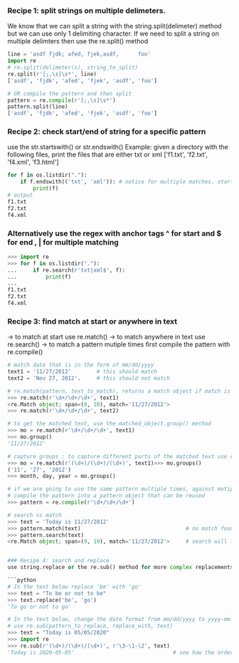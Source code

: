 ### Recipe 1: split strings on multiple delimeters. 
We know that we can split a string with the string.split(delimeter) method but we can use only 1 delimiting character.
If we need to split a string on multiple delimters then use the re.split() method

```python
line = 'asdf fjdk; afed, fjek,asdf,      foo'
import re
# re.split(delimeter(s), string_to_split)
re.split(r'[;,\s]\s*', line)
['asdf', 'fjdk', 'afed', 'fjek', 'asdf', 'foo']

# OR compile the pattern and then split
pattern = re.compile(r'[;,\s]\s*')
pattern.split(line)
['asdf', 'fjdk', 'afed', 'fjek', 'asdf', 'foo']
```

### Recipe 2: check start/end of string for a specific pattern
use the str.startswith() or str.endswith()
Example: given a directory with the following files, print the files that are either txt or xml
['f1.txt', 'f2.txt', 'f4.xml', 'f3.html']

```python
for f in os.listdir("."):
    if f.endswith(('txt', 'xml')): # notice for multiple matches, startswith/endswith will take a tuple as input
        print(f)
# output
f1.txt
f2.txt
f4.xml
```

### Alternatively use the regex with anchor tags ^ for start and $ for end , | for multiple matching
```python
>>> import re
>>> for f in os.listdir("."):
...     if re.search(r'txt|xml$', f):
...         print(f)
... 
f1.txt
f2.txt
f4.xml
```

### Recipe 3: find match at start or anywhere in text
-> to match at start use re.match()
-> to match anywhere in text use re.search()
-> to match a pattern mutiple times first compile the pattern with re.compile()

```python
# match date that is in the form of mm/dd/yyyy
text1 = '11/27/2012'        # this should match
text2 = 'Nov 27, 2012'.     # this should not match

# re.match(pattern, text_to_match), returns a match object if match is found otherwise None
>>> re.match(r'\d+/\d+/\d+', text1)
<re.Match object; span=(0, 10), match='11/27/2012'>
>>> re.match(r'\d+/\d+/\d+', text2)

# to get the matched text, use the matched_object.group() method
>>> mo = re.match(r'\d+/\d+/\d+', text1)
>>> mo.group()
'11/27/2012'

# capture groups : to capture different parts of the matched text use capture groups
>>> mo = re.match(r'(\d+)/(\d+)/(\d+)', text1)>>> mo.groups()
('11', '27', '2012')
>>> month, day, year = mo.groups()

# if we are going to use the same pattern multiple times, against mutiple texts then
# compile the pattern into a pattern object that can be reused
>>> pattern = re.compile(r'\d+/\d+/\d+')

# search vs match
>>> text = 'Today is 11/27/2012'
>>> pattern.match(text)                                 # no match found as pattern is not matched at the start of the text
>>> pattern.search(text)
<re.Match object; span=(9, 19), match='11/27/2012'>     # search will find a match anywhere in text


### Recipe 4: search and replace
use string.replace or the re.sub() method for more complex replacements

```python
# In the text below replace 'be' with 'go'
>>> text = "To be or not to be"
>>> text.replace('be', 'go')
'To go or not to go'

# In the text below, change the date format from mm/dd/yyyy to yyyy-mm-dd
# use re.sub(pattern_to_replace, replace_with, text)
>>> text = "Today is 05/05/2020"
>>> import re
>>> re.sub(r'(\d+)/(\d+)/(\d+)', r'\3-\1-\2', text)
'Today is 2020-05-05'                               # see how the order of the matched groups is altered in the substitution                                                     # pattern





